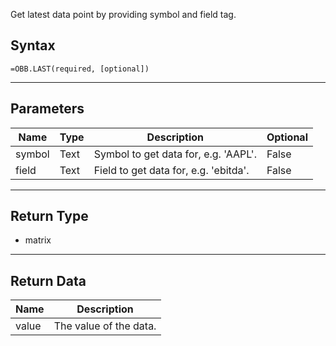 <!-- markdownlint-disable MD041 -->

Get latest data point by providing symbol and field tag.

## Syntax

```excel wordwrap
=OBB.LAST(required, [optional])
```

---

## Parameters

| Name | Type | Description | Optional |
| ---- | ---- | ----------- | -------- |
| symbol | Text | Symbol to get data for, e.g. 'AAPL'. | False |
| field | Text | Field to get data for, e.g. 'ebitda'. | False |

---

## Return Type

* matrix

---

## Return Data

| Name | Description |
| ---- | ----------- |
| value | The value of the data.  |
